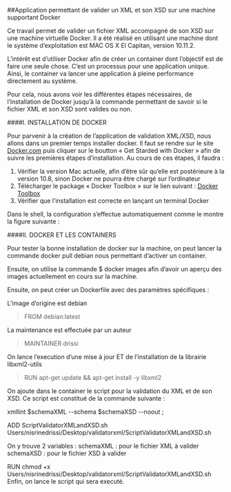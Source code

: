 ##Application permettant de valider un XML et son XSD sur une machine supportant Docker

Ce travail permet de valider un fichier XML accompagné de son XSD sur une machine virtuelle Docker. 
Il a été réalisé en utilisant une machine dont le système d’exploitation est MAC OS X El Capitan, version 10.11.2. 

L’intérêt est d’utiliser Docker afin de créer un container dont l’objectif est de faire une seule chose. C’est un processus pour une application unique. Ainsi, le container va lancer une application à pleine performance directement au système. 

Pour cela, nous avons voir les différentes étapes nécessaires, de l’installation de Docker jusqu’à la commande permettant de savoir si le fichier XML et son XSD sont valides ou non. 

####I.	INSTALLATION DE DOCKER

Pour parvenir à la création de l’application de validation XML/XSD, nous allons dans un premier temps installer docker. 
Il faut se rendre sur le site <a href="https://www.docker.com">Docker.com</a> puis cliquer sur le boutton « Get Starded with Docker » afin de suivre les premières étapes d’installation. 
Au cours de ces étapes, il faudra :
<ol>
<li>Vérifier la version Mac actuelle, afin d’être sûr qu’elle est postérieure à la version 10.8, sinon Docker ne pourra être chargé sur l’ordinateur 
<li>Télécharger le package « Docker Toolbox » sur le lien suivant : <a href="https://www.docker.com/products/docker-toolbox">Docker Toolbox</a>
<li>Vérifier que l’installation est correcte en lançant un terminal Docker
</ol>
Dans le shell, la configuration s’effectue automatiquement comme le montre la figure suivante : 


####II.	DOCKER ET LES CONTAINERS

Pour tester la bonne installation de docker sur la machine, on peut lancer la commande docker pull debian nous permettant d’activer un container. 

Ensuite, on utilise la commande $ docker images afin d’avoir un aperçu des images actuellement en cours sur la machine. 


Ensuite, on peut créer un Dockerfile avec des paramètres spécifiques :

L’image d’origine est debian
<blockquote></strong>FROM debian:latest</strong></blockquote>
La maintenance est effectuée par un auteur
<blockquote><p>MAINTAINER drissi</p></blockquote>
On lance l’execution d’une mise à jour ET de l’installation de la librairie libxml2-utils
<blockquote><p>RUN apt-get update && apt-get install -y libxml2<p></blockquote>
On ajoute dans le container le script pour la validation du XML et de son XSD. Ce script est constitué de la commande suivante : 

xmllint $schemaXML --schema $schemaXSD --noout ;

ADD ScriptValidatorXMLandXSD.sh Users/nisrinedrissi/Desktop/validatorxml/ScriptValidatorXMLandXSD.sh

On y trouve 2 variables :
schemaXML : pour le fichier XML à valider
schemaXSD : pour le fichier XSD à valider

RUN chmod +x Users/nisrinedrissi/Desktop/validatorxml/ScriptValidatorXMLandXSD.sh
Enfin, on lance le script qui sera executé.